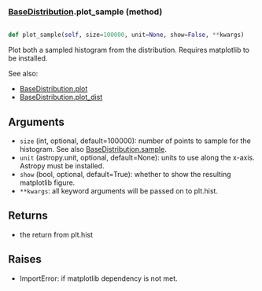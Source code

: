 ### [BaseDistribution](BaseDistribution.md).plot_sample (method)


```py

def plot_sample(self, size=100000, unit=None, show=False, **kwargs)

```



Plot both a sampled histogram from the distribution.  Requires
matplotlib to be installed.

See also:

* [BaseDistribution.plot](BaseDistribution.plot.md)
* [BaseDistribution.plot_dist](BaseDistribution.plot_dist.md)

Arguments
-----------
* `size` (int, optional, default=100000): number of points to sample for
    the histogram.  See also [BaseDistribution.sample](BaseDistribution.sample.md).
* `unit` (astropy.unit, optional, default=None): units to use along
    the x-axis.  Astropy must be installed.
* `show` (bool, optional, default=True): whether to show the resulting
    matplotlib figure.
* `**kwargs`: all keyword arguments will be passed on to plt.hist.

Returns
--------
* the return from plt.hist

Raises
--------
* ImportError: if matplotlib dependency is not met.

